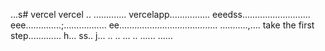 ...s# vercel
vercel
..
.............
vercelapp................
eeedss...........................
eee..............;.................
 ee.......................................
...........,....
 take the first step.............
h...
ss..
j...
..
..
...
..
......
......
